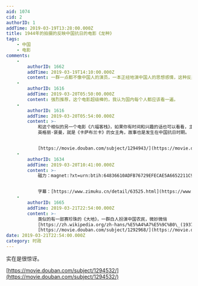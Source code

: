 ```yaml
---
aid: 1074
cid: 2
authorID: 1
addTime: 2019-03-19T13:28:00.000Z
title: 1944年的拍摄的反映中国抗日的电影《龙种》
tags:
    - 中国
    - 电影
comments:
    -
        authorID: 1662
        addTime: 2019-03-19T14:10:00.000Z
        content: 一群一点都不像中国人的演员，一本正经地演中国人的思想感情，这种反差感挺有趣的。
    -
        authorID: 1616
        addTime: 2019-03-20T05:50:00.000Z
        content: 强烈推荐，这个电影超级棒的，我认为国内每个人都应该看一遍。
    -
        authorID: 1616
        addTime: 2019-03-20T05:54:00.000Z
        content: >-
            和这个相似的另一个电影《六福客栈》，如果你有时间和兴趣的话也可以看看，主演是瑞典女演员
            英格丽·褒曼，就是《卡萨布兰卡》的女主角，故事也是发生在中国抗日时期。


            [https://movie.douban.com/subject/1294943/](https://movie.douban.com/subject/1294943/)
    -
        authorID: 1634
        addTime: 2019-03-20T10:41:00.000Z
        content: >-
            磁力：magnet:?xt=urn:btih:64836610ADFB76729EFECAE5A6652211C97A62ED


            字幕：[https://www.zimuku.cn/detail/63525.html](https://www.zimuku.cn/detail/63525.html)
    -
        authorID: 1665
        addTime: 2019-03-21T22:54:00.000Z
        content: >-
            类似的有一部赛珍珠的《大地》，一群白人扮演中国农民，微妙微俏
            [https://zh.wikipedia.org/zh-hans/%E5%A4%A7%E5%9C%B0\_(1937%E5%B9%B4%E7%94%B5%E5%BD%B1](https://zh.wikipedia.org/zh-hans/%E5%A4%A7%E5%9C%B0_(1937%E5%B9%B4%E7%94%B5%E5%BD%B1))
            [https://movie.douban.com/subject/1292968/](https://movie.douban.com/subject/1292968/)
date: 2019-03-21T22:54:00.000Z
category: 时政
---
```


实在是很惊讶。

[https://movie.douban.com/subject/1294532/](https://movie.douban.com/subject/1294532/)
